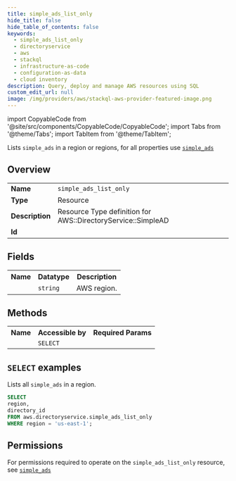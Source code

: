 ```yaml
---
title: simple_ads_list_only
hide_title: false
hide_table_of_contents: false
keywords:
  - simple_ads_list_only
  - directoryservice
  - aws
  - stackql
  - infrastructure-as-code
  - configuration-as-data
  - cloud inventory
description: Query, deploy and manage AWS resources using SQL
custom_edit_url: null
image: /img/providers/aws/stackql-aws-provider-featured-image.png
---
```


import CopyableCode from '@site/src/components/CopyableCode/CopyableCode';
import Tabs from '@theme/Tabs';
import TabItem from '@theme/TabItem';

Lists <code>simple_ads</code> in a region or regions, for all properties use <a href="/providers/aws/serviceName/simple_ads/"><code>simple_ads</code></a>

## Overview
<table><tbody>
<tr><td><b>Name</b></td><td><code>simple_ads_list_only</code></td></tr>
<tr><td><b>Type</b></td><td>Resource</td></tr>
<tr><td><b>Description</b></td><td>Resource Type definition for AWS::DirectoryService::SimpleAD</td></tr>
<tr><td><b>Id</b></td><td><CopyableCode code="aws.directoryservice.simple_ads_list_only" /></td></tr>
</tbody></table>

## Fields
<table><tbody><tr><th>Name</th><th>Datatype</th><th>Description</th></tr><tr><td><CopyableCode code="region" /></td><td><code>string</code></td><td>AWS region.</td></tr>
</tbody></table>

## Methods

<table><tbody>
  <tr>
    <th>Name</th>
    <th>Accessible by</th>
    <th>Required Params</th>
  </tr>
  <tr>
    <td><CopyableCode code="list_resources" /></td>
    <td><code>SELECT</code></td>
    <td><CopyableCode code="region" /></td>
  </tr>
</tbody></table>

## `SELECT` examples
Lists all <code>simple_ads</code> in a region.
```sql
SELECT
region,
directory_id
FROM aws.directoryservice.simple_ads_list_only
WHERE region = 'us-east-1';
```


## Permissions

For permissions required to operate on the <code>simple_ads_list_only</code> resource, see <a href="/providers/aws/directoryservice/simple_ads/#permissions"><code>simple_ads</code></a>

